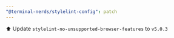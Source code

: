 ```yaml
---
"@terminal-nerds/stylelint-config": patch
---
```


⬆️ Update `stylelint-no-unsupported-browser-features` to `v5.0.3`

